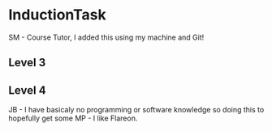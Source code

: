 # InductionTask
SM - Course Tutor, I added this using my machine and Git!
## Level 3
## Level 4
JB - I have basicaly no programming or software knowledge so doing this to hopefully get some
MP - I like Flareon. 